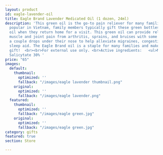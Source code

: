 ```yaml
---
layout: product
id: eagle-lavender-oil
title: Eagle Brand Lavender Medicated Oil (1 dozen, 24ml)
description: 'This green oil is the go-to pain reliever for many families. Especially
  popular in Vietnam, family members typically gift these green bottles of medicated
  oil when they return home for a visit. This green oil can provide relief for minor
  muscle and joint pain from arthritis, sprains, and bruises with some customers putting
  a couple drops under their nose to help alleviate migraines, congestion, or as a
  sleep aid. The Eagle Brand oil is a staple for many families and make for a great
  gift!  <br><br>For external use only. <br>Active ingredients:   <ul>Menthol 14.5%  <ul>Methyl
  Salicytate 30% '
price: "65"
images:
  default:
    thumbnail:
      optimized: ''
      fallback: "/images/eagle lavender thumbnail.png"
    original:
      optimized: ''
      fallback: "/images/eagle lavender.png"
  featured:
    thumbnail:
      optimized: ''
      fallback: "/images/eagle green.jpg"
    original:
      optimized: ''
      fallback: "/images/eagle green.jpg"
category: gifts
featured: true
section: Store

---
```

